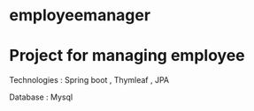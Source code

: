 # employeemanager
<h1>Project for managing employee</h1>
<p>Technologies : Spring boot , Thymleaf , JPA </p> 
<p>Database : Mysql</p>
